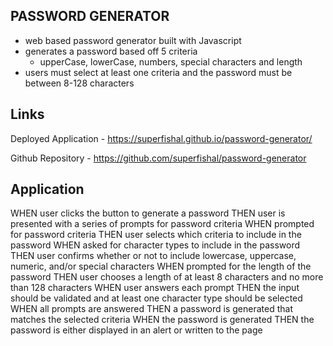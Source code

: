 ## PASSWORD GENERATOR

- web based password generator built with Javascript
- generates a password based off 5 criteria
  - upperCase, lowerCase, numbers, special characters and length
- users must select at least one criteria and the password must be between 8-128 characters

## Links

Deployed Application - https://superfishal.github.io/password-generator/

Github Repository - https://github.com/superfishal/password-generator

## Application

WHEN user clicks the button to generate a password
THEN user is presented with a series of prompts for password criteria
WHEN prompted for password criteria
THEN user selects which criteria to include in the password
WHEN asked for character types to include in the password
THEN user confirms whether or not to include lowercase, uppercase, numeric, and/or special characters
WHEN prompted for the length of the password
THEN user chooses a length of at least 8 characters and no more than 128 characters
WHEN user answers each prompt
THEN the input should be validated and at least one character type should be selected
WHEN all prompts are answered
THEN a password is generated that matches the selected criteria
WHEN the password is generated
THEN the password is either displayed in an alert or written to the page
